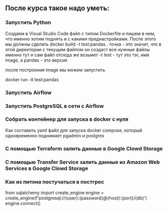 После курса такое надо уметь:
-------------------------

### Запустить Python
Создаем в Visual Studio Code файл с типом Dockerfile и пишем в нем, что именно хотим поднять и с какими преднастройками.
После этого мы должны сделать 
docker build -t test:pandas .
точка - это значит, что в этой директории с текущим файлом он создаст все нужные файлы именно тут и сам файл отсюда же возьмет
-t test - тут это тэг, имя image, а pandas - это версия

после построения image мы можем запустить

docker run -it test:pandas

### Запустить Airflow

### Запустить PostgreSQL в сети с Airflow

### Собрать контейнер для запуска в docker с нуля
Как составить yaml файл для запуска docker compose, который одновременно поднимает pgadmin и postgres

### С помощью Terraform залить данные в Google Clowd Storage

### С помощью Transfer Service залить данные из Amazon Web Services в Google Clowd Storage



### Как из питона постучаться в постгрес
  from sqlalchemy import create_engine
  engine = create_engine(f'postgresql://{user}:{password}@{host}:{port}/{db}')
      engine.connect()
